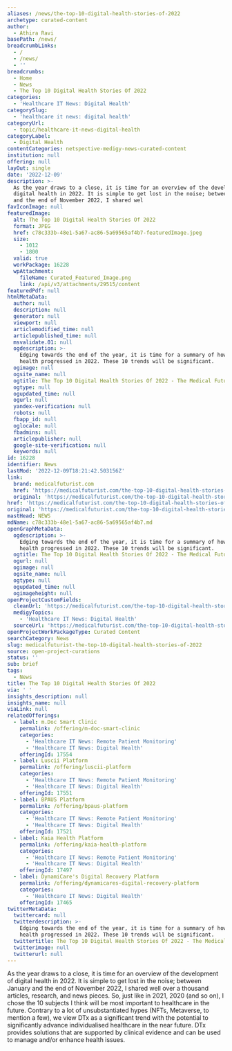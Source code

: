 ```yaml
---
aliases: /news/the-top-10-digital-health-stories-of-2022
archetype: curated-content
author:
  - Athira Ravi
basePath: /news/
breadcrumbLinks:
  - /
  - /news/
  - ''
breadcrumbs:
  - Home
  - News
  - The Top 10 Digital Health Stories Of 2022
categories:
  - 'Healthcare IT News: Digital Health'
categorySlug:
  - 'healthcare it news: digital health'
categoryUrl:
  - topic/healthcare-it-news-digital-health
categoryLabel:
  - Digital Health
contentCategories: netspective-medigy-news-curated-content
institution: null
offering: null
layOut: single
date: '2022-12-09'
description: >-
  As the year draws to a close, it is time for an overview of the development of
  digital health in 2022. It is simple to get lost in the noise; between January
  and the end of November 2022, I shared wel
favIconImage: null
featuredImage:
  alt: The Top 10 Digital Health Stories Of 2022
  format: JPEG
  href: c78c333b-48e1-5a67-ac86-5a69565af4b7-featuredImage.jpeg
  size:
    - 1012
    - 1800
  valid: true
  workPackage: 16228
  wpAttachment:
    fileName: Curated_Featured_Image.png
    link: /api/v3/attachments/29515/content
featuredPdf: null
htmlMetaData:
  author: null
  description: null
  generator: null
  viewport: null
  articlemodified_time: null
  articlepublished_time: null
  msvalidate.01: null
  ogdescription: >-
    Edging towards the end of the year, it is time for a summary of how digital
    health progressed in 2022. These 10 trends will be significant.
  ogimage: null
  ogsite_name: null
  ogtitle: The Top 10 Digital Health Stories Of 2022 - The Medical Futurist
  ogtype: null
  ogupdated_time: null
  ogurl: null
  yandex-verification: null
  robots: null
  fbapp_id: null
  oglocale: null
  fbadmins: null
  articlepublisher: null
  google-site-verification: null
  keywords: null
id: 16228
identifier: News
lastMod: '2022-12-09T18:21:42.503156Z'
link:
  brand: medicalfuturist.com
  href: 'https://medicalfuturist.com/the-top-10-digital-health-stories-of-2022/'
  original: 'https://medicalfuturist.com/the-top-10-digital-health-stories-of-2022/'
href: 'https://medicalfuturist.com/the-top-10-digital-health-stories-of-2022/'
original: 'https://medicalfuturist.com/the-top-10-digital-health-stories-of-2022/'
mastHead: NEWS
mdName: c78c333b-48e1-5a67-ac86-5a69565af4b7.md
openGraphMetaData:
  ogdescription: >-
    Edging towards the end of the year, it is time for a summary of how digital
    health progressed in 2022. These 10 trends will be significant.
  ogtitle: The Top 10 Digital Health Stories Of 2022 - The Medical Futurist
  ogurl: null
  ogimage: null
  ogsite_name: null
  ogtype: null
  ogupdated_time: null
  ogimageheight: null
openProjectCustomFields:
  cleanUrl: 'https://medicalfuturist.com/the-top-10-digital-health-stories-of-2022/'
  medigyTopics:
    - 'Healthcare IT News: Digital Health'
  sourceUrl: 'https://medicalfuturist.com/the-top-10-digital-health-stories-of-2022/'
openProjectWorkPackageType: Curated Content
searchCategory: News
slug: medicalfuturist-the-top-10-digital-health-stories-of-2022
source: open-project-curations
status: ''
sub: brief
tags:
  - News
title: The Top 10 Digital Health Stories Of 2022
via: ' '
insights_description: null
insights_name: null
viaLink: null
relatedOfferings:
  - label: m.Doc Smart Clinic
    permalink: /offering/m-doc-smart-clinic
    categories:
      - 'Healthcare IT News: Remote Patient Monitoring'
      - 'Healthcare IT News: Digital Health'
    offeringId: 17554
  - label: Luscii Platform
    permalink: /offering/luscii-platform
    categories:
      - 'Healthcare IT News: Remote Patient Monitoring'
      - 'Healthcare IT News: Digital Health'
    offeringId: 17551
  - label: BPAUS Platform
    permalink: /offering/bpaus-platform
    categories:
      - 'Healthcare IT News: Remote Patient Monitoring'
      - 'Healthcare IT News: Digital Health'
    offeringId: 17521
  - label: Kaia Health Platform
    permalink: /offering/kaia-health-platform
    categories:
      - 'Healthcare IT News: Remote Patient Monitoring'
      - 'Healthcare IT News: Digital Health'
    offeringId: 17497
  - label: DynamiCare's Digital Recovery Platform
    permalink: /offering/dynamicares-digital-recovery-platform
    categories:
      - 'Healthcare IT News: Digital Health'
    offeringId: 17465
twitterMetaData:
  twittercard: null
  twitterdescription: >-
    Edging towards the end of the year, it is time for a summary of how digital
    health progressed in 2022. These 10 trends will be significant.
  twittertitle: The Top 10 Digital Health Stories Of 2022 - The Medical Futurist
  twitterimage: null
  twitterurl: null
---
```

<p>As the year draws to a close, it is time for an overview of the development of digital health in 2022. It is simple to get lost in the noise; between January and the end of November 2022, I shared well over a thousand articles, research, and news pieces. So, just like in 2021, 2020 (and so on), I chose the 10 subjects I think will be most important to healthcare in the future. Contrary to a lot of unsubstantiated hypes (NFTs, Metaverse, to mention a few), we view DTx as a significant trend with the potential to significantly advance individualised healthcare in the near future. DTx provides solutions that are supported by clinical evidence and can be used to manage and/or enhance health issues.</p>